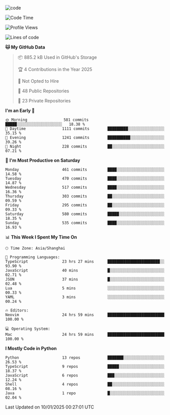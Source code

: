 
<!--
**liuyaanng/liuyaanng** is a ✨ _special_ ✨ repository because its `README.md` (this file) appears on your GitHub profile.

Here are some ideas to get you started:

- 🔭 I’m currently working on ...
- 🌱 I’m currently learning ...
- 👯 I’m looking to collaborate on ...
- 🤔 I’m looking for help with ...
- 💬 Ask me about ...
- 📫 How to reach me: ...
- 😄 Pronouns: ...
- ⚡ Fun fact: ...
-->


![code](https://cdn.jsdelivr.net/gh/liuyaanng/liuyaanng@1.0/code.gif) 

<!--START_SECTION:waka-->
![Code Time](http://img.shields.io/badge/Code%20Time-1%2C126%20hrs%2027%20mins-blue)

![Profile Views](http://img.shields.io/badge/Profile%20Views-0-blue)

![Lines of code](https://img.shields.io/badge/From%20Hello%20World%20I%27ve%20Written-14.9%20million%20lines%20of%20code-blue)

**🐱 My GitHub Data** 

> 📦 885.2 kB Used in GitHub's Storage 
 > 
> 🏆 4 Contributions in the Year 2025
 > 
> 🚫 Not Opted to Hire
 > 
> 📜 48 Public Repositories 
 > 
> 🔑 23 Private Repositories 
 > 
**I'm an Early 🐤** 

```text
🌞 Morning                581 commits         █████░░░░░░░░░░░░░░░░░░░░   18.38 % 
🌆 Daytime                1111 commits        █████████░░░░░░░░░░░░░░░░   35.15 % 
🌃 Evening                1241 commits        ██████████░░░░░░░░░░░░░░░   39.26 % 
🌙 Night                  228 commits         ██░░░░░░░░░░░░░░░░░░░░░░░   07.21 % 
```
📅 **I'm Most Productive on Saturday** 

```text
Monday                   461 commits         ████░░░░░░░░░░░░░░░░░░░░░   14.58 % 
Tuesday                  470 commits         ████░░░░░░░░░░░░░░░░░░░░░   14.87 % 
Wednesday                517 commits         ████░░░░░░░░░░░░░░░░░░░░░   16.36 % 
Thursday                 303 commits         ██░░░░░░░░░░░░░░░░░░░░░░░   09.59 % 
Friday                   295 commits         ██░░░░░░░░░░░░░░░░░░░░░░░   09.33 % 
Saturday                 580 commits         █████░░░░░░░░░░░░░░░░░░░░   18.35 % 
Sunday                   535 commits         ████░░░░░░░░░░░░░░░░░░░░░   16.93 % 
```


📊 **This Week I Spent My Time On** 

```text
🕑︎ Time Zone: Asia/Shanghai

💬 Programming Languages: 
TypeScript               23 hrs 27 mins      ███████████████████████░░   93.90 % 
JavaScript               40 mins             █░░░░░░░░░░░░░░░░░░░░░░░░   02.71 % 
JSON                     37 mins             █░░░░░░░░░░░░░░░░░░░░░░░░   02.48 % 
Lua                      5 mins              ░░░░░░░░░░░░░░░░░░░░░░░░░   00.33 % 
YAML                     3 mins              ░░░░░░░░░░░░░░░░░░░░░░░░░   00.24 % 

🔥 Editors: 
Neovim                   24 hrs 59 mins      █████████████████████████   100.00 % 

💻 Operating System: 
Mac                      24 hrs 59 mins      █████████████████████████   100.00 % 
```

**I Mostly Code in Python** 

```text
Python                   13 repos            ███████░░░░░░░░░░░░░░░░░░   26.53 % 
TypeScript               9 repos             █████░░░░░░░░░░░░░░░░░░░░   18.37 % 
JavaScript               6 repos             ███░░░░░░░░░░░░░░░░░░░░░░   12.24 % 
Shell                    4 repos             ██░░░░░░░░░░░░░░░░░░░░░░░   08.16 % 
Java                     1 repo              █░░░░░░░░░░░░░░░░░░░░░░░░   02.04 % 
```




 Last Updated on 10/01/2025 00:27:01 UTC
<!--END_SECTION:waka-->
